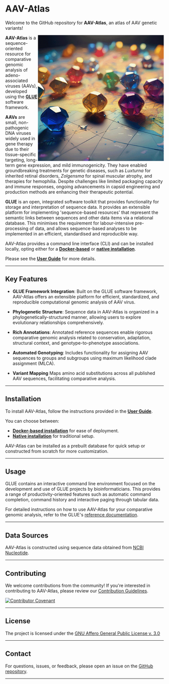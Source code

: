 # AAV-Atlas


Welcome to the GitHub repository for **AAV-Atlas**, an atlas of AAV genetic variants!

<img src="md/aav-atlas-logo.png" align="right" alt="" width="400" />

**AAV-Atlas** is a sequence-oriented resource for comparative genomic analysis of adeno-associated viruses (AAVs), developed using the **[GLUE](https://github.com/giffordlabcvr/gluetools)** software framework. 

**AAVs** are small, non-pathogenic DNA viruses widely used in gene therapy due to their tissue-specific targeting, long-term gene expression, and mild immunogenicity. They have enabled groundbreaking treatments for genetic diseases, such as *Luxturna* for inherited retinal disorders, *Zolgensma* for spinal muscular atrophy, and therapies for hemophilia. Despite challenges like limited packaging capacity and immune responses, ongoing advancements in capsid engineering and production methods are enhancing their therapeutic potential.

**GLUE** is an open, integrated software toolkit that provides functionality for storage and interpretation of sequence data. It provides an extensible platform for implementing 'sequence-based resources' that represent the semantic links between sequences and other data items via a relational database. This minimises the requirement for labour-intensive pre-processing of data, and allows sequence-based analyses to be implemented in an efficient, standardised and reproducible way.

AAV-Atlas provides a command line interface (CLI) and can be installed locally, opting either for a **[Docker-based](https://github.com/giffordlabcvr/AAV-Atlas/wiki/Docker-Installation)** or **[native installation](https://github.com/giffordlabcvr/AAV-Atlas/wiki/Native-Installation)**.

Please see the **[User Guide](https://github.com/giffordlabcvr/AAV-Atlas/wiki)** for more details.

* * * * *

## Key Features

- **GLUE Framework Integration**: Built on the GLUE software framework, AAV-Atlas offers an extensible platform for efficient, standardized, and reproducible computational genomic analysis of AAV virus.

- **Phylogenetic Structure**: Sequence data in AAV-Atlas is organized in a phylogenetically-structured manner, allowing users to explore evolutionary relationships comprehensively.

- **Rich Annotations**: Annotated reference sequences enable rigorous comparative genomic analysis related to conservation, adaptation, structural context, and genotype-to-phenotype associations.

- **Automated Genotyping**: Includes functionality for assigning AAV sequences to groups and subgroups using maximum likelihood clade assignment (MLCA).

- **Variant Mapping** Maps amino acid substitutions across all published AAV sequences, facilitating comparative analysis.


* * * * *

Installation
------------

To install AAV-Atlas, follow the instructions provided in the **[User Guide](https://github.com/giffordlabcvr/AAV-Atlas/wiki)**.

You can choose between:

-   **[Docker-based installation](https://github.com/giffordlabcvr/AAV-Atlas/wiki/Docker-Installation)** for ease of deployment.
-   **[Native installation](https://github.com/giffordlabcvr/AAV-Atlas/wiki/Native-Installation)** for traditional setup.

AAV-Atlas can be installed as a prebuilt database for quick setup or constructed from scratch for more customization.

* * * * *

## Usage

GLUE contains an interactive command line environment focused on the development and use of GLUE projects by bioinformaticians. This provides a range of productivity-oriented features such as automatic command completion, command history and interactive paging through tabular data. 

For detailed instructions on how to use AAV-Atlas for your comparative genomic analysis, refer to the GLUE's [reference documentation](https://github.com/giffordlabcvr/gluetools/wiki/).

* * * * *

## Data Sources

AAV-Atlas is constructed using sequence data obtained from [NCBI Nucleotide](https://www.ncbi.nlm.nih.gov/nuccore).

* * * * *

## Contributing

We welcome contributions from the community! If you're interested in contributing to AAV-Atlas, please review our [Contribution Guidelines](./md/CONTRIBUTING.md).

[![Contributor Covenant](https://img.shields.io/badge/Contributor%20Covenant-2.1-4baaaa.svg)](./md/code_of_conduct.md)

* * * * *

## License

The project is licensed under the [GNU Affero General Public License v. 3.0](https://www.gnu.org/licenses/agpl-3.0.en.html)

* * * * *

## Contact

For questions, issues, or feedback, please open an issue on the [GitHub repository](https://github.com/giffordlabcvr/AAV-Atlas/issues).

* * * * *
